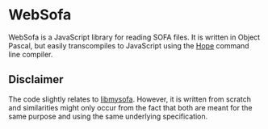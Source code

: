 # WebSofa
WebSofa is a JavaScript library for reading SOFA files. It is written in Object Pascal, but easily transcompiles to JavaScript using the [Hope](https://github.com/Walibeiro/Hope) command line compiler.

## Disclaimer
The code slightly relates to [libmysofa](https://github.com/hoene/libmysofa). However, it is written from scratch and similarities might only occur from the fact that both are meant for the same purpose and using the same underlying specification.
